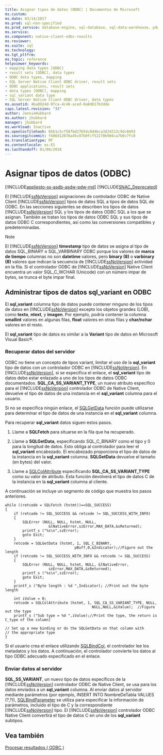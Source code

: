 ```yaml
---
title: Asignar tipos de datos (ODBC) | Documentos de Microsoft
ms.custom: 
ms.date: 03/14/2017
ms.prod: sql-non-specified
ms.prod_service: database-engine, sql-database, sql-data-warehouse, pdw
ms.service: 
ms.component: native-client-odbc-results
ms.reviewer: 
ms.suite: sql
ms.technology: 
ms.tgt_pltfrm: 
ms.topic: reference
helpviewer_keywords:
- mapping data types [ODBC]
- result sets [ODBC], data types
- ODBC data types, mapping
- SQL Server Native Client ODBC driver, result sets
- ODBC applications, result sets
- data types [ODBC], mapping
- sql_variant data type
- SQL Server Native Client ODBC driver, data types
ms.assetid: 4ba0924d-9fca-4c48-aced-0a8d817b3dde
caps.latest.revision: "33"
author: JennieHubbard
ms.author: jhubbard
manager: jhubbard
ms.workload: Inactive
ms.openlocfilehash: 65b1c5cf58fbd27b54c0d4bca3d24213c9dc0493
ms.sourcegitcommit: f486d12078a45c87b0fcf52270b904ca7b0c7fc8
ms.translationtype: MT
ms.contentlocale: es-ES
ms.lasthandoff: 01/08/2018
---
```

# <a name="mapping-data-types-odbc"></a>Asignar tipos de datos (ODBC)
[!INCLUDE[appliesto-ss-asdb-asdw-pdw-md](../../includes/appliesto-ss-asdb-asdw-pdw-md.md)]
[!INCLUDE[SNAC_Deprecated](../../includes/snac-deprecated.md)]

  El [!INCLUDE[ssNoVersion](../../includes/ssnoversion-md.md)] asignaciones de controlador ODBC de Native Client [!INCLUDE[ssNoVersion](../../includes/ssnoversion-md.md)] tipos de datos SQL a tipos de datos SQL de ODBC. En las secciones siguientes se describen los tipos de datos [!INCLUDE[ssNoVersion](../../includes/ssnoversion-md.md)] SQL y los tipos de datos ODBC SQL a los que se asignan. También se tratan los tipos de datos ODBC SQL y sus tipos de datos ODBC C correspondientes, así como las conversiones compatibles y predeterminadas.  
  
> [!NOTE]  
>  El [!INCLUDE[ssNoVersion](../../includes/ssnoversion-md.md)] **timestamp** tipo de datos se asigna al tipo de datos SQL_BINARY o SQL_VARBINARY ODBC porque los valores de **marca de tiempo** columnas no son **datetime** valores, pero **binary (8)** o **varbinary (8)** valores que indican la secuencia de [!INCLUDE[ssNoVersion](../../includes/ssnoversion-md.md)] actividad en la fila. Si el controlador ODBC de [!INCLUDE[ssNoVersion](../../includes/ssnoversion-md.md)] Native Client encuentra un valor SQL_C_WCHAR (Unicode) con un número impar de bytes, se trunca el byte impar final.  
  
## <a name="dealing-with-sqlvariant-data-type-in-odbc"></a>Administrar tipos de datos sql_variant en ODBC  
 El **sql_variant** columna tipo de datos puede contener ninguno de los tipos de datos en [!INCLUDE[ssNoVersion](../../includes/ssnoversion-md.md)] excepto los objetos grandes (LOB), como **texto**, **ntext**, y  **imagen**. Por ejemplo, podría contener la columna **smallint** valores en algunas filas, **float** valores en otras filas y **char/nchar** valores en el resto.  
  
 El **sql_variant** tipo de datos es similar a la **Variant** tipo de datos en Microsoft Visual Basic®.  
  
### <a name="retrieving-data-from-the-server"></a>Recuperar datos del servidor  
 ODBC no tiene un concepto de tipos variant, limitar el uso de la **sql_variant** tipo de datos con un controlador ODBC en [!INCLUDE[ssNoVersion](../../includes/ssnoversion-md.md)]. En [!INCLUDE[ssNoVersion](../../includes/ssnoversion-md.md)], si se especifica el enlace, el **sql_variant** tipo de datos debe estar enlazado a uno de los tipos de datos ODBC documentados. **SQL_CA_SS_VARIANT_TYPE**, un nuevo atributo específico para el [!INCLUDE[ssNoVersion](../../includes/ssnoversion-md.md)] controlador ODBC de Native Client, devuelve el tipo de datos de una instancia en el **sql_variant** columna para el usuario.  
  
 Si no se especifica ningún enlace, el [SQLGetData](../../relational-databases/native-client-odbc-api/sqlgetdata.md) función puede utilizarse para determinar el tipo de datos de una instancia en el **sql_variant** columna.  
  
 Para recuperar **sql_variant** datos siguen estos pasos.  
  
1.  Llame a **SQLFetch** para situarse en la fila que ha recuperado.  
  
2.  Llame a **SQLGetData**, especificando SQL_C_BINARY como el tipo y 0 para la longitud de datos. Esto obliga al controlador para leer el **sql_variant** encabezado. El encabezado proporciona el tipo de datos de la instancia en la **sql_variant** columna. **SQLGetData** devuelve el tamaño (en bytes) del valor.  
  
3.  Llame a [SQLColAttribute](../../relational-databases/native-client-odbc-api/sqlcolattribute.md) especificando **SQL_CA_SS_VARIANT_TYPE** como su valor de atributo. Esta función devolverá el tipo de datos C de la instancia en la **sql_variant** columna al cliente.  
  
 A continuación se incluye un segmento de código que muestra los pasos anteriores.  
  
```  
while ((retcode = SQLFetch (hstmt))==SQL_SUCCESS)  
{  
    if (retcode != SQL_SUCCESS && retcode != SQL_SUCCESS_WITH_INFO)  
    {  
        SQLError (NULL, NULL, hstmt, NULL,   
                    &lNativeError,szError,MAX_DATA,&sReturned);  
        printf_s ("%s\n",szError);  
        goto Exit;  
    }  
    retcode = SQLGetData (hstmt, 1, SQL_C_BINARY,   
                                pBuff,0,&Indicator);//Figure out the length  
    if (retcode != SQL_SUCCESS_WITH_INFO && retcode != SQL_SUCCESS)  
    {  
        SQLError (NULL, NULL, hstmt, NULL, &lNativeError,   
                    szError,MAX_DATA,&sReturned);  
        printf_s ("%s\n",szError);  
        goto Exit;  
    }  
    printf_s ("Byte length : %d ",Indicator); //Print out the byte length  
  
    int iValue = 0;  
    retcode = SQLColAttribute (hstmt, 1, SQL_CA_SS_VARIANT_TYPE, NULL,   
                                        NULL,NULL,&iValue);  //Figure out the type  
    printf_s ("Sub type = %d ",iValue);//Print the type, the return is C_type of the column]  
  
// Set up a new binding or do the SQLGetData on that column with   
// the appropriate type  
}  
```  
  
 Si el usuario crea el enlace utilizando [SQLBindCol](../../relational-databases/native-client-odbc-api/sqlbindcol.md), el controlador lee los metadatos y los datos. A continuación, el controlador convierte los datos al tipo ODBC adecuado especificado en el enlace.  
  
### <a name="sending-data-to-the-server"></a>Enviar datos al servidor  
 **SQL_SS_VARIANT**, un nuevo tipo de datos específicos de la [!INCLUDE[ssNoVersion](../../includes/ssnoversion-md.md)] controlador ODBC de Native Client, se usa para los datos enviados a un **sql_variant** columna. Al enviar datos al servidor mediante parámetros (por ejemplo, INSERT INTO NombreDeTabla VALUES (?,?)), [SQLBindParameter](../../relational-databases/native-client-odbc-api/sqlbindparameter.md) se utiliza para especificar la información de parámetros, incluido el tipo de C y la correspondiente [!INCLUDE[ssNoVersion](../../includes/ssnoversion-md.md)] tipo. El [!INCLUDE[ssNoVersion](../../includes/ssnoversion-md.md)] controlador ODBC Native Client convertirá el tipo de datos C en uno de los **sql_variant** subtipos.  
  
## <a name="see-also"></a>Vea también  
 [Procesar resultados &#40; ODBC &#41;](../../relational-databases/native-client-odbc-results/processing-results-odbc.md)  
  
  
